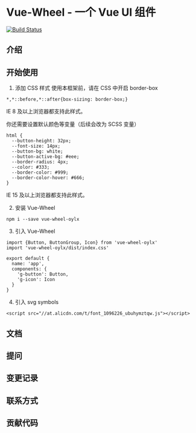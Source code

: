 # Vue-Wheel - 一个 Vue UI 组件

[![Build Status](https://travis-ci.org/oylx/vue-wheel.svg?branch=master)](https://travis-ci.org/oylx/vue-wheel)

## 介绍


## 开始使用

1. 添加 CSS 样式
  使用本框架前，请在 CSS 中开启 border-box

  ```
  *,*::before,*::after{box-sizing: border-box;}
  ```
  IE 8 及以上浏览器都支持此样式。

  你还需要设置默认颜色等变量（后续会改为 SCSS 变量）
  ```
  html {
    --button-height: 32px;
    --font-size: 14px;
    --button-bg: white;
    --button-active-bg: #eee;
    --border-radius: 4px;
    --color: #333;
    --border-color: #999;
    --border-color-hover: #666;
  }
  ```
  IE 15 及以上浏览器都支持此样式。

2. 安装 Vue-Wheel
  ```
  npm i --save vue-wheel-oylx
  ```
3. 引入 Vue-Wheel
  ```
  import {Button, ButtonGroup, Icon} from 'vue-wheel-oylx'
  import 'vue-wheel-oylx/dist/index.css'

  export default {
    name: 'app',
    components: {
      'g-button': Button,
      'g-icon': Icon
    }
  }
  ```
4. 引入 svg symbols
  ```
  <script src="//at.alicdn.com/t/font_1096226_ubuhymztqw.js"></script>
  ```


## 文档

## 提问

## 变更记录

## 联系方式

## 贡献代码